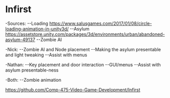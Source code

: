 # Infirst

-Sources:
--Loading https://www.salusgames.com/2017/01/08/circle-loading-animation-in-unity3d/
--Asylum https://assetstore.unity.com/packages/3d/environments/urban/abandoned-asylum-49137
--Zombie AI 


-Nick:
--Zombie AI and Node placement
--Making the asylum presentable and light tweaking
--Assist with menus

-Nathan:
--Key placement and door interaction
--GUI/menus
--Assist with asylum presentable-ness

-Both:
--Zombie animation


https://github.com/Comp-475-Video-Game-Development/Infirst
